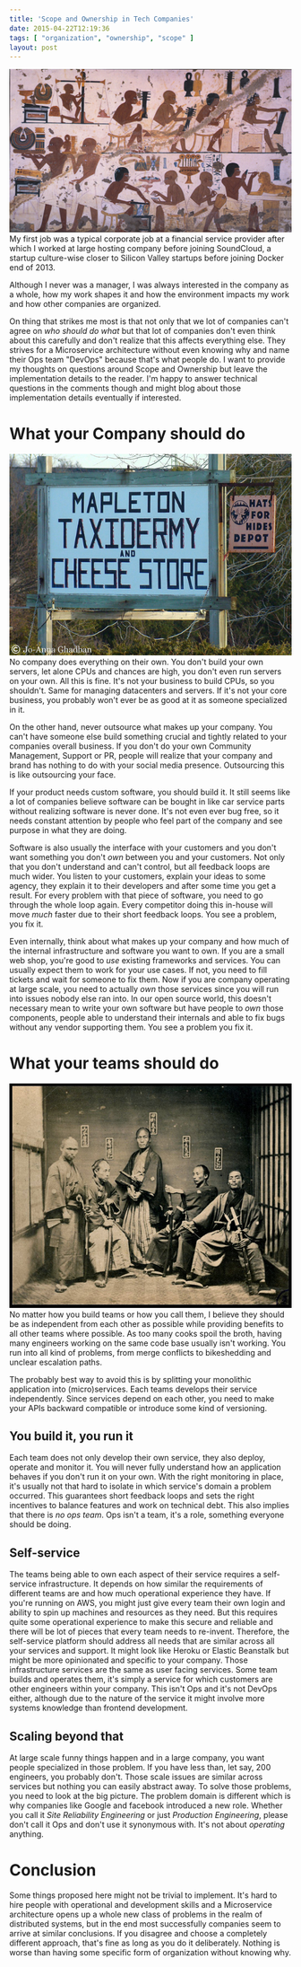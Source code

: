 ```yaml
---
title: 'Scope and Ownership in Tech Companies'
date: 2015-04-22T12:19:36
tags: [ "organization", "ownership", "scope" ]
layout: post
---
```

![ownership](acient_jobs.jpg)
My first job was a typical corporate job at a financial service provider after which I worked at large hosting company before joining SoundCloud, a startup culture-wise closer to Silicon Valley startups before joining Docker end of 2013.

Although I never was a manager, I was always interested in the company as a whole, how my work shapes it and how the environment impacts my work and how other companies are organized.

On thing that strikes me most is that not only that we lot of companies can't agree on *who should do what* but that lot of companies don't even think about this carefully and don't realize that this affects everything else. They strives for a Microservice architecture without even knowing why and name their Ops team "DevOps" because that's what people do.
I want to provide my thoughts on questions around Scope and Ownership but leave the implementation details to the reader. I'm happy to answer technical questions in the comments though and might blog about those implementation details eventually if interested.

# What your Company should do
[![Scope of Company](3355654186_6751a40056_z.jpg)](https://www.flickr.com/photos/jo-ghadban/3355654186/in/photostream/)
No company does everything on their own. You don't build your own servers, let alone CPUs and chances are high, you don't even run servers on your own.
All this is fine. It's not your business to build CPUs, so you shouldn't. Same for managing datacenters and servers. If it's not your core business, you probably won't ever be as good at it as someone specialized in it.

On the other hand, never outsource what makes up your company. You can't have someone else build something crucial and tightly related to your companies overall business. If you don't do your own Community Management, Support or PR, people will realize that your company and brand has nothing to do with your social media presence.
Outsourcing this is like outsourcing your face.

If your product needs custom software, you should build it. It still seems like a lot of companies believe software can be bought in like car service parts without realizing software is never done. It's not even ever bug free, so it needs constant attention by people who feel part of the company and see purpose in what they are doing.

Software is also usually the interface with your customers and you don't want something you don't *own* between you and your customers. Not only that you don't understand and can't control, but all feedback loops are much wider. You listen to your customers, explain your ideas to some agency, they explain it to their developers and after some time you get a result. For every problem with that piece of software, you need to go through the whole loop again. Every competitor doing this in-house will move *much* faster due to their short feedback loops. You see a problem, you fix it.

Even internally, think about what makes up your company and how much of the internal infrastructure and software you want to own. If you are a small web shop, you're good to *use* existing frameworks and services. You can usually expect them to work for your use cases. If not, you need to fill tickets and wait for someone to fix them.
Now if you are company operating at large scale, you need to actually *own* those services since you will run into issues nobody else ran into. In our open source world, this doesn't necessary mean to write your own software but have people to *own* those components, people able to understand their internals and able to fix bugs without any vendor supporting them. You see a problem you fix it.

# What your teams should do
![Team](samurai.jpg)
No matter how you build teams or how you call them, I believe they should be as independent from each other as possible while providing benefits to all other teams where possible.
As too many cooks spoil the broth, having many engineers working on the same code base usually isn't working. You run into all kind of problems, from merge conflicts to bikeshedding and unclear escalation paths.

The probably best way to avoid this is by splitting your monolithic application into (micro)services. Each teams develops their service independently. Since services depend on each other, you need to make your APIs backward compatible or introduce some kind of versioning.

## You build it, you run it
Each team does not only develop their own service, they also deploy, operate and monitor it. You will never fully understand how an application behaves if you don't run it on your own. With the right monitoring in place, it's usually not that hard to isolate in which service's domain a problem occurred. This guarantees short feedback loops and sets the right incentives to balance features and work on technical debt.
This also implies that there is *no ops team*. Ops isn't a team, it's a role, something everyone should be doing.

## Self-service
The teams being able to own each aspect of their service requires a self-service infrastructure.
It depends on how similar the requirements of different teams are and how much operational experience they have.
If you're running on AWS, you might just give every team their own login and ability to spin up machines and resources as they need. But this requires quite some operational experience to make this secure and reliable and there will be lot of pieces that every team needs to re-invent.
Therefore, the self-service platform should address all needs that are similar across all your services and support. It might look like Heroku or Elastic Beanstalk but might be more opinionated and specific to your company.
Those infrastructure services are the same as user facing services. Some team builds and operates them, it's simply a service for which customers are other engineers within your company.
This isn't Ops and it's not DevOps either, although due to the nature of the service it might involve more systems knowledge than frontend development.

## Scaling beyond that
At large scale funny things happen and in a large company, you want people specialized in those problem. If you have less than, let say, 200 engineers, you probably don't.
Those scale issues are similar across services but nothing you can easily abstract away. To solve those problems, you need to look at the big picture. The problem domain is different which is why companies like Google and facebook introduced a new role. Whether you call it *Site Reliability Engineering* or just *Production Engineering*, please don't call it Ops and don't use it synonymous with. It's not about *operating* anything.

# Conclusion
Some things proposed here might not be trivial to implement. It's hard to hire people with operational and development skills and a Microservice architecture opens up a whole new class of problems in the realm of distributed systems, but in the end most successfully companies seem to arrive at similar conclusions. If you disagree and choose a completely different approach, that's fine as long as you do it deliberately.
Nothing is worse than having some specific form of organization without knowing why.
